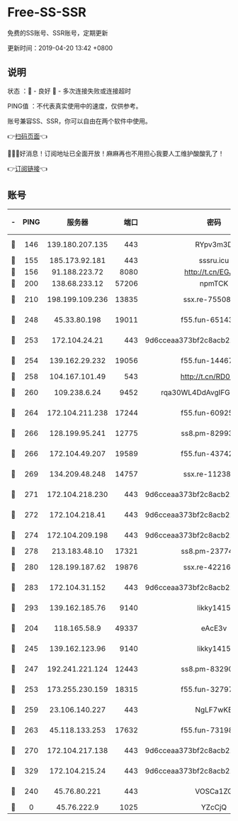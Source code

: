 # Free-SS-SSR

免费的SS账号、SSR账号，定期更新

更新时间：2019-04-20 13:42 +0800

## 说明

状态     ：🙂 - 良好 🙁 - 多次连接失败或连接超时

PING值   ：不代表真实使用中的速度，仅供参考。

账号兼容SS、SSR，你可以自由在两个软件中使用。

👉[扫码页面](https://liesauer.github.io/Free-SS-SSR/)👈

🎉🎉🎉好消息！订阅地址已全面开放！麻麻再也不用担心我要人工维护酸酸乳了！

👉[订阅链接](https://www.liesauer.net/yogurt/subscribe?ACCESS_TOKEN=DAYxR3mMaZAsaqUb)👈

## 账号

|-|PING|服务器|端口|密码|加密方式|区域|
|:----:|:----:|:-----:|-----:|:----:|:----:|:----:|
|🙂|146|139.180.207.135|443|RYpv3m3D|aes-256-cfb|JP|
|🙂|155|185.173.92.181|443|sssru.icu|rc4-md5|RU|
|🙂|156|91.188.223.72|8080|http://t.cn/EGJIyrl|rc4-md5|RU|
|🙂|200|138.68.233.12|57206|npmTCK|rc4-md5|US|
|🙂|210|198.199.109.236|13835|ssx.re-75508412|aes-256-cfb|US|
|🙂|248|45.33.80.198|19011|f55.fun-65143945|aes-256-cfb|US|
|🙂|253|172.104.24.21|443|9d6cceaa373bf2c8acb22e60b6a58be6|aes-256-cfb|US|
|🙂|254|139.162.29.232|19056|f55.fun-14467023|aes-256-cfb|SG|
|🙂|258|104.167.101.49|543|http://t.cn/RD0D7sx|rc4-md5|CA|
|🙂|260|109.238.6.24|9452|rqa30WL4DdAvgIFG6Fs3znzTa|aes-256-cfb|FR|
|🙂|264|172.104.211.238|17244|f55.fun-60925074|aes-256-cfb|US|
|🙂|266|128.199.95.241|12775|ss8.pm-82993561|aes-256-cfb|SG|
|🙂|266|172.104.49.207|19589|f55.fun-43742869|aes-256-cfb|SG|
|🙂|269|134.209.48.248|14757|ssx.re-11238638|aes-256-cfb|US|
|🙂|271|172.104.218.230|443|9d6cceaa373bf2c8acb22e60b6a58be6|aes-256-cfb|US|
|🙂|272|172.104.218.41|443|9d6cceaa373bf2c8acb22e60b6a58be6|aes-256-cfb|US|
|🙂|274|172.104.209.198|443|9d6cceaa373bf2c8acb22e60b6a58be6|aes-256-cfb|US|
|🙂|278|213.183.48.10|17321|ss8.pm-23774464|rc4-md5|RU|
|🙂|280|128.199.187.62|19876|ssx.re-42216625|aes-256-cfb|SG|
|🙂|283|172.104.31.152|443|9d6cceaa373bf2c8acb22e60b6a58be6|aes-256-cfb|US|
|🙂|293|139.162.185.76|9140|likky1415|aes-256-cfb|DE|
|🙂|204|118.165.58.9|49337|eAcE3v|chacha20-ietf|TW|
|🙂|245|139.162.123.96|9140|likky1415|aes-256-cfb|JP|
|🙂|247|192.241.221.124|12443|ss8.pm-83290580|aes-256-cfb|US|
|🙂|253|173.255.230.159|18315|f55.fun-32797324|aes-256-cfb|US|
|🙂|259|23.106.140.227|443|NgLF7wKB|aes-256-cfb|US|
|🙂|263|45.118.133.253|17632|f55.fun-73198331|aes-256-cfb|SG|
|🙂|270|172.104.217.138|443|9d6cceaa373bf2c8acb22e60b6a58be6|aes-256-cfb|US|
|🙂|329|172.104.215.24|443|9d6cceaa373bf2c8acb22e60b6a58be6|aes-256-cfb|US|
|🙁|240|45.76.80.221|443|VOSCa1ZG|aes-256-cfb|DE|
|🙁|0|45.76.222.9|1025|YZcCjQ|rc4-md5|JP|
